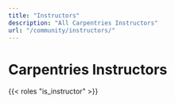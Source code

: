 ```yaml
---
title: "Instructors"
description: "All Carpentries Instructors"
url: "/community/instructors/"
---
```



# Carpentries Instructors

{{< roles "is_instructor" >}}